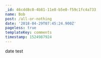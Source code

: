 ```yaml
---
_id: 46cdd8c0-4b81-11e8-b5e0-f59c1fc4a733
name: Bob
post: /all-or-nothing
date: '2018-04-29T07:45:24.900Z'
pageless: true
templateKey: comments
timestamp: 1524987924
---
```

date test
